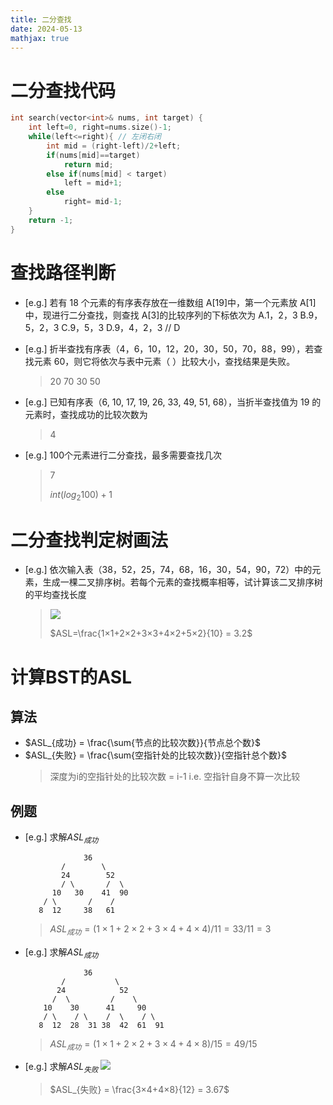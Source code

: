 ```yaml
---
title: 二分查找
date: 2024-05-13
mathjax: true
---
```



# 二分查找代码
```cpp
int search(vector<int>& nums, int target) {
    int left=0, right=nums.size()-1;
    while(left<=right){ // 左闭右闭
        int mid = (right-left)/2+left;
        if(nums[mid]==target) 
            return mid;
        else if(nums[mid] < target) 
            left = mid+1;
        else 
            right= mid-1;
    }
    return -1;
}
```

<!-- more -->

# 查找路径判断
- [e.g.] 若有 18 个元素的有序表存放在一维数组 A[19]中，第一个元素放 A[1]中，现进行二分查找，则查找 A[3]的比较序列的下标依次为
A.1，2，3   B.9，5，2，3    C.9，5，3   D.9，4，2，3
// D

- [e.g.] 折半查找有序表（4，6，10，12，20，30，50，70，88，99），若查找元素 60，则它将依次与表中元素（ ）比较大小，查找结果是失败。
    > 20 70 30 50

- [e.g.] 已知有序表（6, 10, 17, 19, 26, 33, 49, 51, 68），当折半查找值为 19 的元素时，查找成功的比较次数为
    > 4

- [e.g.] 100个元素进行二分查找，最多需要查找几次
    > 7
    > 
    > $int({log_2} 100)+1$

# 二分查找判定树画法

- [e.g.] 依次输入表（38，52，25，74，68，16，30，54，90，72）中的元素，生成一棵二叉排序树。若每个元素的查找概率相等，试计算该二叉排序树的平均查找长度
    > <img src="/img/bst1.png">
    > 
    > $ASL=\frac{1×1+2×2+3×3+4×2+5×2}{10} = 3.2$

# 计算BST的ASL
## 算法
- $ASL_{成功} = \frac{\sum{节点的比较次数}}{节点总个数}$
- $ASL_{失败} = \frac{\sum{空指针处的比较次数}}{空指针总个数}$
    > 深度为i的空指针处的比较次数 = i-1
    > i.e. 空指针自身不算一次比较

## 例题
- [e.g.] 求解$ASL_{成功}$
    ```pseudocode
                 36
            /        \
            24        52
            / \       /  \
          10   30    41  90
        / \       /    /
       8  12     38   61
    ```
    > $ASL_{成功} = (1×1 + 2×2 + 3×4 + 4×4) / 11 = 33 / 11 = 3$

- [e.g.] 求解$ASL_{成功}$
    ```pseudocode
                 36
            /           \
           24            52
          /  \         /    \
        10    30      41     90
        / \    / \    /  \    / \
       8  12  28  31 38  42  61  91
    ```
    > $ASL_{成功} = (1×1 + 2×2 + 3×4 + 4×8) / 15 = 49/15$

- [e.g.] 求解$ASL_{失败}$
    <img src="/img/bst2.png">
    > $ASL_{失败} = \frac{3×4+4×8}{12} = 3.67$

